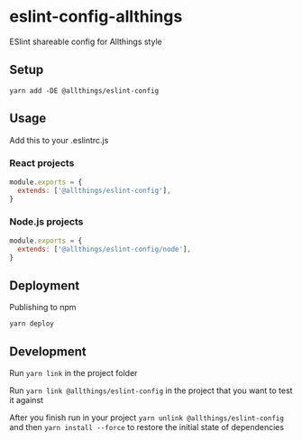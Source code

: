# eslint-config-allthings

ESlint shareable config for Allthings style

## Setup

```shell
yarn add -DE @allthings/eslint-config
```

## Usage

Add this to your .eslintrc.js

### React projects

```js
module.exports = {
  extends: ['@allthings/eslint-config'],
}
```

### Node.js projects

```js
module.exports = {
  extends: ['@allthings/eslint-config/node'],
}
```

## Deployment

Publishing to npm

```shell
yarn deploy
```

## Development

Run `yarn link` in the project folder

Run `yarn link @allthings/eslint-config` in the project that you want to test it against

After you finish run in your project `yarn unlink @allthings/eslint-config` and then `yarn install --force`
to restore the initial state of dependencies
